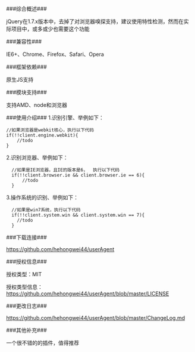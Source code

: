 ###综合概述###

jQuery在1.7.x版本中，去掉了对浏览器嗅探支持，建议使用特性检测，然而在实际项目中，或多或少也需要这个功能

###兼容性###

IE6+、Chrome、Firefox、Safari、Opera

###框架依赖###

原生JS支持

###模块支持###

支持AMD、node和浏览器

###使用介绍###
1.识别引擎、举例如下：
    
    //如果浏览器是webkit核心，执行以下代码
    if(!!client.engine.webkit){
        //todo
    }
   
2.识别浏览器、举例如下：
        
      //如果是IE浏览器，且IE的版本是6，  执行以下代码
      if(!!client.browser.ie && client.browser.ie == 6){
          //todo
      }  
      
3.操作系统的识别、举例如下：
      
      //如果是win7系统，执行以下代码
      if(!!client.system.win && client.system.win == 7){
        //todo
      }
    
###下载连接###

https://github.com/hehongwei44/userAgent

###授权信息###

授权类型：MIT

授权类型信息：https://github.com/hehongwei44/userAgent/blob/master/LICENSE

###更改日志###

https://github.com/hehongwei44/userAgent/blob/master/ChangeLog.md

###其他补充###

一个很不错的的插件，值得推荐



